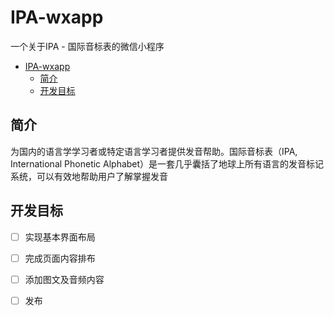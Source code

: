 # IPA-wxapp

一个关于IPA - 国际音标表的微信小程序

- [IPA-wxapp](#ipa-wxapp)
  - [简介](#简介)
  - [开发目标](#开发目标)

## 简介

为国内的语言学学习者或特定语言学习者提供发音帮助。国际音标表（IPA, International Phonetic Alphabet）是一套几乎囊括了地球上所有语言的发音标记系统，可以有效地帮助用户了解掌握发音

## 开发目标

 - [ ] 实现基本界面布局
 - [ ] 完成页面内容排布
 - [ ] 添加图文及音频内容
 - [ ] 发布


